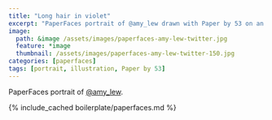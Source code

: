 ```yaml
---
title: "Long hair in violet"
excerpt: "PaperFaces portrait of @amy_lew drawn with Paper by 53 on an iPad."
image: 
  path: &image /assets/images/paperfaces-amy-lew-twitter.jpg 
  feature: *image
  thumbnail: /assets/images/paperfaces-amy-lew-twitter-150.jpg
categories: [paperfaces]
tags: [portrait, illustration, Paper by 53]
---
```


PaperFaces portrait of [@amy_lew](https://twitter.com/amy_lew).

{% include_cached boilerplate/paperfaces.md %}
